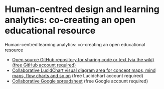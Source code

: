 # Human-centred design and learning analytics: co-creating an open educational resource
Human-centred learning analytics: co-creating an open educational resource

- [Open source GitHub repository for sharing code or text (via the wiki) (free GitHub account required)](https://github.com/mwolfindale/human-centred-learning-analytics-oer)
- [Collaborative LucidChart visual diagram area for concept maps, mind maps, flow charts and so on](https://www.lucidchart.com/invitations/accept/ceacac60-63a3-4f74-806e-ea04a742a992) (free Lucidchart account required)
- [Collaborative Google spreadsheet](https://docs.google.com/spreadsheets/d/1bs9K2kSiHCsplXOYmuWlhkWNJvEuRSJ5A4erRLRE8MM/edit?usp=sharing) (free Google account required)

